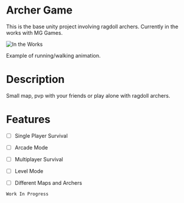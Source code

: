  # Archer Game
This is the base unity project involving ragdoll archers. Currently in the works with MG Games.  

![In the Works](https://i.giphy.com/media/2A525RqZDVNlAL0fmj/giphy.webp)

Example of running/walking animation.

# Description  
Small map, pvp with your friends or play alone with ragdoll archers.

# Features
- [ ] Single Player Survival  
- [ ] Arcade Mode  
- [ ] Multiplayer Survival  
- [ ] Level Mode  
- [ ] Different Maps and Archers


``Work In Progress``
